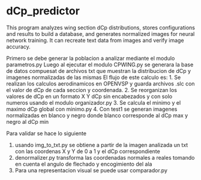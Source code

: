 # dCp_predictor
This program analyzes wing section dCp distributions, stores configurations and results to build a database, and generates normalized images for neural network training. It can recreate text data from images and verify image accuracy.

Primero se debe generar la poblacion a analizar mediante el modulo parametros.py
Luego al ejecutar el modulo CPWING.py se generara la base de datos compuesat de archivos txt que muestran la distribucion de dCp y imagenes normalizadas de las mismas
  El flujo de este calculo es:
    1. Se realizan los calculos aerodinamicos en OPENVSP y guarda archivos .slc con el valor de dCp de cada seccion y coordenada.
    2. Se reorganizan los valores de dCp en un formato X Y dCp sin encabezados y con solo numeros usando el modulo organizador.py
    3. Se calcula el minimo y el maximo dCp global con minimo.py
    4. Con test1 se generan imagenes normalizadas en blanco y negro donde blanco corresponde al dCp max y negro al dCp min

Para validar se hace lo siguiente
  1. usando img_to_txt.py se obtiene a partir de la imagen analizada un txt con las coordenas X y Y de 0 a 1 y el dCp correspondiente
  2. denormalizer.py transforma las coordenadas normales a reales tomando en cuenta el angulo de flechado y encogimiento del ala
  3. Para una representacion visual se puede usar comparador.py
